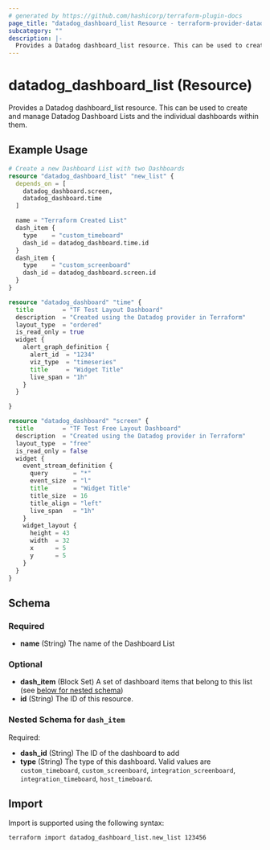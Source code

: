 ```yaml
---
# generated by https://github.com/hashicorp/terraform-plugin-docs
page_title: "datadog_dashboard_list Resource - terraform-provider-datadog"
subcategory: ""
description: |-
  Provides a Datadog dashboard_list resource. This can be used to create and manage Datadog Dashboard Lists and the individual dashboards within them.
---
```


# datadog_dashboard_list (Resource)

Provides a Datadog dashboard_list resource. This can be used to create and manage Datadog Dashboard Lists and the individual dashboards within them.

## Example Usage

```terraform
# Create a new Dashboard List with two Dashboards
resource "datadog_dashboard_list" "new_list" {
  depends_on = [
    datadog_dashboard.screen,
    datadog_dashboard.time
  ]

  name = "Terraform Created List"
  dash_item {
    type    = "custom_timeboard"
    dash_id = datadog_dashboard.time.id
  }
  dash_item {
    type    = "custom_screenboard"
    dash_id = datadog_dashboard.screen.id
  }
}

resource "datadog_dashboard" "time" {
  title        = "TF Test Layout Dashboard"
  description  = "Created using the Datadog provider in Terraform"
  layout_type  = "ordered"
  is_read_only = true
  widget {
    alert_graph_definition {
      alert_id  = "1234"
      viz_type  = "timeseries"
      title     = "Widget Title"
      live_span = "1h"
    }
  }

}

resource "datadog_dashboard" "screen" {
  title        = "TF Test Free Layout Dashboard"
  description  = "Created using the Datadog provider in Terraform"
  layout_type  = "free"
  is_read_only = false
  widget {
    event_stream_definition {
      query       = "*"
      event_size  = "l"
      title       = "Widget Title"
      title_size  = 16
      title_align = "left"
      live_span   = "1h"
    }
    widget_layout {
      height = 43
      width  = 32
      x      = 5
      y      = 5
    }
  }
}
```

<!-- schema generated by tfplugindocs -->
## Schema

### Required

- **name** (String) The name of the Dashboard List

### Optional

- **dash_item** (Block Set) A set of dashboard items that belong to this list (see [below for nested schema](#nestedblock--dash_item))
- **id** (String) The ID of this resource.

<a id="nestedblock--dash_item"></a>
### Nested Schema for `dash_item`

Required:

- **dash_id** (String) The ID of the dashboard to add
- **type** (String) The type of this dashboard. Valid values are `custom_timeboard`, `custom_screenboard`, `integration_screenboard`, `integration_timeboard`, `host_timeboard`.

## Import

Import is supported using the following syntax:

```shell
terraform import datadog_dashboard_list.new_list 123456
```
